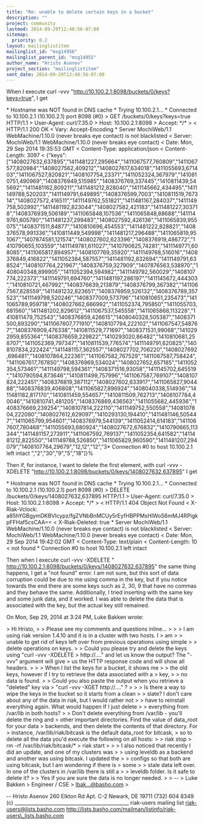 ```yaml
---
title: "Re: unable to delete certain keys in a bucket"
description: ""
project: community
lastmod: 2014-09-29T12:48:56-07:00
sitemap:
  priority: 0.2
layout: mailinglistitem
mailinglist_id: "msg14956"
mailinglist_parent_id: "msg14955"
author_name: "Hristo Asenov"
project_section: "mailinglistitem"
sent_date: 2014-09-29T12:48:56-07:00
---
```



When I execute curl -vvv "http://10.100.2.1:8098/buckets/0/keys?keys=true",
I get


\* Hostname was NOT found in DNS cache
\* Trying 10.100.2.1...
\* Connected to 10.100.2.1 (10.100.2.1) port 8098 (#0)
&gt; GET /buckets/0/keys?keys=true HTTP/1.1
&gt; User-Agent: curl/7.35.0
&gt; Host: 10.100.2.1:8098
&gt; Accept: \*/\*
&gt;
&lt; HTTP/1.1 200 OK
&lt; Vary: Accept-Encoding
\* Server MochiWeb/1.1 WebMachine/1.10.0 (never breaks eye contact) is not
blacklisted
&lt; Server: MochiWeb/1.1 WebMachine/1.10.0 (never breaks eye contact)
&lt; Date: Mon, 29 Sep 2014 19:35:53 GMT
&lt; Content-Type: application/json
&lt; Content-Length: 3097
&lt;
{"keys":["1408027632,637895","1411481227,295664","1411067577,760809","1411067577,820984","1408027562,409212","1408027617,634018","1411055693,671403","1411067527,820821","1408107754,23371","1411052324,367979","1410810751,490969","1408376949,515985","1408376769,337445","1410811439,545692","1411481162,809211","1411481212,828040","1411145662,434495","1411149788,520203","1411149791,649895","1408376599,7003","1410811519,767314","1408027572,416511","1411149762,551821","1411481167,284037","1411149758,502992","1411481192,823044","1408027582,421183","1411481227,303718","1408376939,506189","1411065848,107536","1411065848,88688","1411149761,605790","1411481237,299483","1408027592,426136","1411065839,955075","1408371511,84877","1410810696,454553","1411481222,828821","1408376578,991336","1410811449,549998","1411481217,296488","1411065819,951067","1407874581,121574","1408027602,623396","1408376919,486772","1410790655,103559","1411149781,611027","1410790625,74281","1411149771,608085","1411065817,894957","1408107769,35920","1411149768,516016","1408376849,416822","1411052384,587557","1411481192,832694","1411149791,638524","1408107764,221967","1408376759,327909","1407876563,538970","1408040348,899905","1411052394,594982","1411149792,560029","1408107774,222373","1411149791,694760","1411481197,286197","1411145672,444303","1410810721,467992","1408376639,213879","1408376799,367382","1411067567,828559","1411481232,823651","1408376959,526132","1408376789,357523","1411149798,520246","1408377009,573796","1410810651,235473","1411065789,959718","1408027662,666992","1411052374,795850","1411055703,681560","1411481202,829612","1411067537,545558","1411065868,113228","1410811479,752543","1408376859,426615","1408040328,505387","1408371500,893290","1411067607,771910","1408107794,222102","1411067547,548767","1408376909,476338","1410811529,771697","1408371531,99068","1410292959,855364","1408376659,229822","1410293020,86482","1410810681,258707","1411052369,797347","1410811539,776574","1411149791,620825","1408107834,222424","1411481157,362557","1408027702,706220","1408027692,696481","1408107864,222361","1411067582,767529","1411067587,758424","1411067617,767850","1408376969,534024","1408027652,657185","1411052354,573461","1411149798,594361","1408371516,93058","1411145702,645519","1410790594,873646","1410811499,757996","1411067587,769107","1408107824,222451","1408376819,387112","1408027602,633917","1411065827,904488","1408376839,406808","1411065827,896924","1408040338,514936","1411481182,817170","1410811459,554657","1410811509,762713","1408107784,40046","1410810741,481205","1408376869,436563","1411055682,445936","1408376669,239254","1408107814,222110","1411149752,550558","1408107804,222080","1408027612,629097","1410293130,194410","1411481146,505447","1411065799,954601","1408376979,544139","1411052414,614183","1411067607,780468","1411055693,680924","1408027672,676832","1410790665,113344","1411481157,273911","1411067592,769137","1411052354,641582","1411481212,822550","1411149788,526850","1411065829,960590","1411481207,294079","1408107764,29679","12,12","12","3\*
Connection #0 to host 10.100.2.1 left intact
","2","30","9","5","18"]}%

Then if, for instance, I want to delete the first element, with curl -vvv
-XDELETE "http://10.100.2.1:8098/buckets/0/keys/1408027632,637895" I get

\* Hostname was NOT found in DNS cache
\* Trying 10.100.2.1...
\* Connected to 10.100.2.1 (10.100.2.1) port 8098 (#0)
&gt; DELETE /buckets/0/keys/1408027632,637895 HTTP/1.1
&gt; User-Agent: curl/7.35.0
&gt; Host: 10.100.2.1:8098
&gt; Accept: \*/\*
&gt;
&lt; HTTP/1.1 404 Object Not Found
&lt; X-Riak-Vclock:
a85hYGBgymDKBVIcypz/fgZVNbBnMCUy5rEyfHBPPMsHlWoS6mMJ4RPigkpFFHaf5csCAA==
&lt; X-Riak-Deleted: true
\* Server MochiWeb/1.1 WebMachine/1.10.0 (never breaks eye contact) is not
blacklisted
&lt; Server: MochiWeb/1.1 WebMachine/1.10.0 (never breaks eye contact)
&lt; Date: Mon, 29 Sep 2014 19:42:02 GMT
&lt; Content-Type: text/plain
&lt; Content-Length: 10
&lt;
not found
\* Connection #0 to host 10.100.2.1 left intact


Then when I execute curl -vvv -XDELETE "
http://10.100.2.1:8098/buckets/0/keys/1408027632,637895" the same thing
happens, I get a "not found" error. I am not sure, but this sort of data
corruption could be due to me using comma in the key, but if you notice
towards the end there are some keys such as 2, 30, 9 that have no commas
and they behave the same. Additionally, I tried inserting with the same key
and some junk data, and it worked. I was able to delete the data that is
associated with the key, but the actual key still remained.

On Mon, Sep 29, 2014 at 3:24 PM, Luke Bakken  wrote:

&gt; Hi Hristo,
&gt;
&gt; Please see my comments and questions inline...
&gt;
&gt; &gt; I am using riak version 1.4.10 and it is in a cluster with two hosts. I
&gt; am
&gt; &gt; unable to get rid of keys left over from previous operations using simple
&gt; &gt; delete operations on keys.
&gt;
&gt; Could you please try and delete the keys using "curl -vvv -XDELETE
&gt; http://...." and let us know the output? The "-vvv" argument will give
&gt; us the HTTP response code and will show all headers.
&gt;
&gt; &gt; When I list the keys for a bucket, it shows me
&gt; &gt; the old keys, however if I try to retrieve the data associated with a
&gt; key,
&gt; &gt; no data is found.
&gt;
&gt; Could you also paste the output when you retrieve a "deleted" key via
&gt; "curl -vvv -XGET http://...." ?
&gt;
&gt; &gt; Is there a way to wipe the keys in the bucket so it starts from a clean
&gt; &gt; slate? I don't care about any of the data in riak, but I would rather not
&gt; &gt; have to reinstall everything again. What would happen If I just delete
&gt; &gt; everything from /var/lib in both hosts?
&gt;
&gt; Don't delete everything from /var/lib - you'll delete the ring and
&gt; other important directories. Find the value of data\_root for your data
&gt; backends, and then delete the contents of that directory. For
&gt; instance, /var/lib/riak/bitcask is the default data\_root for bitcask,
&gt; so to delete all the data you'd execute the following on all hosts:
&gt;
&gt; riak stop
&gt; rm -rf /var/lib/riak/bitcask/\*
&gt; riak start
&gt;
&gt; &gt; I also noticed that recently I did an update, and one of my clusters was
&gt; &gt; using leveldb as a backend and another was using bitcask. I updated the
&gt; &gt; configs so that both are using bitcask, but I am wondering if there is
&gt; some
&gt; &gt; stale data left over. In one of the clusters in /var/lib there is still a
&gt; &gt; leveldb folder. Is it safe to delete it?
&gt;
&gt; Yes if you are sure the data is no longer needed.
&gt;
&gt; --
&gt; Luke Bakken
&gt; Engineer / CSE
&gt; lbak...@basho.com
&gt;



-- 
Hristo Asenov
260 Elkton Rd Apt. C-2
Newark, DE 19711
(732) 604 8349 (c)
\_\_\_\_\_\_\_\_\_\_\_\_\_\_\_\_\_\_\_\_\_\_\_\_\_\_\_\_\_\_\_\_\_\_\_\_\_\_\_\_\_\_\_\_\_\_\_
riak-users mailing list
riak-users@lists.basho.com
http://lists.basho.com/mailman/listinfo/riak-users\_lists.basho.com

